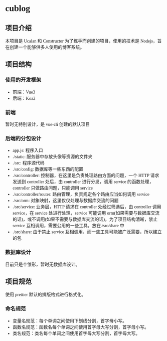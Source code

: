 <font face="Consolas">

# <font face="Cambria Math">cublog</font>

## 项目介绍

本项目是 Ucalan 和 Constructor 为了练手而创建的项目，使用的技术是 Nodejs，旨在创建一个能够供多人使用的博客系统。

## 项目结构

### 使用的开发框架

- 前端：Vue3
- 后端：Koa2

### 前端

暂时无特别设计，是 vue-cli 创建的默认项目

### 后端的分包设计

- app.js: 程序入口
- ./static: 服务器中存放头像等资源的文件夹
- ./src: 程序源代码
- ./src/config: 数据库等一些东西的配置
- ./src/controller: 控制器，在这里是负责处理路由方面的问题，一个 HTTP 请求发送到 controller 处后，由 controller 进行分发，调用 service 的函数处理，controller 只做路由问题，只能调用 service
- ./src/controller/router: 路由管理，负责规定各个路由应当如何调用 service
- ./src/orm: 对象映射，这里仅仅处理与数据库交流的问题
- ./src/service: 业务层，HTTP 请求在 controller 处经过筛选后，由 controller 调用 service，在 service 处进行处理，service 可能调用 orm(如果需要与数据库交流的话)，或不调用(如果不需要与数据库交流的话)，为了项目结构清晰，禁止 service 互相调用，需要公用的一些工具，放在./src/share 中
- ./src/share: 由于禁止 service 互相调用，而一些工具可能被广泛需要，所以建立的包

### 数据库设计

目前只是个雏形，暂时无数据库设计。

## 项目规范

使用 prettier 默认的排版格式进行格式化。

### 命名规范

- 变量名规范：每个单词之间使用下划线分割，首字母小写。
- 函数名规范：函数名每个单词之间使用首字母大写分割，首字母小写。
- 类名规范：类名每个单词之间使用首字母大写分割，首字母大写。
